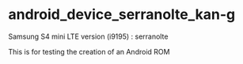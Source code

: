 android_device_serranolte_kan-g
===============================

Samsung S4 mini LTE version (i9195) : serranolte

This is for testing the creation of an Android ROM
